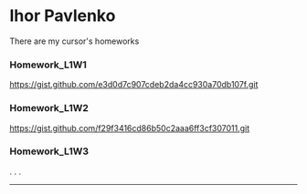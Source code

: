 # Ihor Pavlenko

There are my cursor's homeworks 

### Homework_L1W1

https://gist.github.com/e3d0d7c907cdeb2da4cc930a70db107f.git


### Homework_L1W2

https://gist.github.com/f29f3416cd86b50c2aaa6ff3cf307011.git

### Homework_L1W3
.
.
.

***
